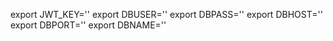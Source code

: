 export JWT_KEY=''
export DBUSER=''
export DBPASS=''
export DBHOST=''
export DBPORT=''
export DBNAME=''
